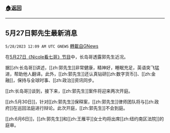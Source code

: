 ###  [:house:返回](README.md)
---


## 5月27日郭先生最新消息
`5/28/2023 12:09 AM UTC GNEWS` [轉載自GNews](https://gnews.org/articles/1336482)

在[5月27日《Nicole看七哥》节目](https://gettr.com/streaming/p2i4ps52521)中，长岛哥透露郭先生近况。

据[[zh:长岛哥]]讲述，[[zh:郭先生]]非常健康，精神好，睡眠充足，英语突飞猛进，帮助他人翻译。此外，[[zh:郭先生]]还认真钻研[[zh:数字货币]]、[[zh:金融]]，保持与全球时事、[[zh:政治]]资讯同步。

[[zh:长岛哥]]谈到，接下来，[[zh:郭先生]]案件将迎来两次开庭。

[[zh:5月30日]]，针对[[zh:郭先生]]保释案，[[zh:郭先生]]律师团队将与[[zh:政府]]在巡回法庭进行辩论。此次开庭，[[zh:郭先生]]不会到庭。

[[zh:6月6日]]，[[zh:郭先生]]和[[zh:王雁平]]女士均将出席[[zh:纽约南区法院]]的庭审。




